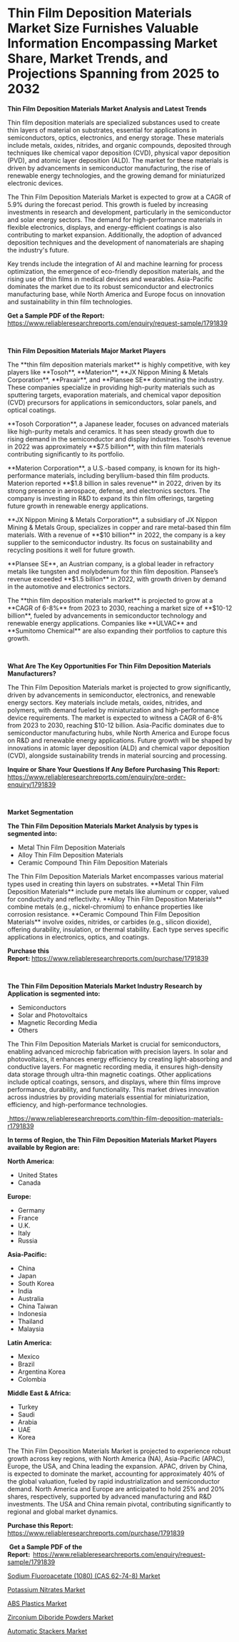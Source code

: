 <p><h1>Thin Film Deposition Materials Market Size Furnishes Valuable Information Encompassing Market Share, Market Trends, and Projections Spanning from 2025 to 2032</h1></p><p><strong>Thin Film Deposition Materials Market Analysis and Latest Trends</strong></p>
<p><p>Thin film deposition materials are specialized substances used to create thin layers of material on substrates, essential for applications in semiconductors, optics, electronics, and energy storage. These materials include metals, oxides, nitrides, and organic compounds, deposited through techniques like chemical vapor deposition (CVD), physical vapor deposition (PVD), and atomic layer deposition (ALD). The market for these materials is driven by advancements in semiconductor manufacturing, the rise of renewable energy technologies, and the growing demand for miniaturized electronic devices.</p><p>The Thin Film Deposition Materials Market is expected to grow at a CAGR of 5.9% during the forecast period. This growth is fueled by increasing investments in research and development, particularly in the semiconductor and solar energy sectors. The demand for high-performance materials in flexible electronics, displays, and energy-efficient coatings is also contributing to market expansion. Additionally, the adoption of advanced deposition techniques and the development of nanomaterials are shaping the industry's future.</p><p>Key trends include the integration of AI and machine learning for process optimization, the emergence of eco-friendly deposition materials, and the rising use of thin films in medical devices and wearables. Asia-Pacific dominates the market due to its robust semiconductor and electronics manufacturing base, while North America and Europe focus on innovation and sustainability in thin film technologies.</p></p>
<p><strong>Get a Sample PDF of the Report:&nbsp;</strong> <a href="https://www.reliableresearchreports.com/enquiry/request-sample/1791839?utm_campaign=16&utm_medium=2&utm_source=Github&utm_content=ia&utm_term=26012025&utm_id=thin-film-deposition-materials">https://www.reliableresearchreports.com/enquiry/request-sample/1791839</a></p>
<p>&nbsp;</p>
<p><strong>Thin Film Deposition Materials Major Market Players</strong></p>
<p><p>The **thin film deposition materials market** is highly competitive, with key players like **Tosoh**, **Materion**, **JX Nippon Mining & Metals Corporation**, **Praxair**, and **Plansee SE** dominating the industry. These companies specialize in providing high-purity materials such as sputtering targets, evaporation materials, and chemical vapor deposition (CVD) precursors for applications in semiconductors, solar panels, and optical coatings.</p><p>**Tosoh Corporation**, a Japanese leader, focuses on advanced materials like high-purity metals and ceramics. It has seen steady growth due to rising demand in the semiconductor and display industries. Tosoh’s revenue in 2022 was approximately **$7.5 billion**, with thin film materials contributing significantly to its portfolio.</p><p>**Materion Corporation**, a U.S.-based company, is known for its high-performance materials, including beryllium-based thin film products. Materion reported **$1.8 billion in sales revenue** in 2022, driven by its strong presence in aerospace, defense, and electronics sectors. The company is investing in R&D to expand its thin film offerings, targeting future growth in renewable energy applications.</p><p>**JX Nippon Mining & Metals Corporation**, a subsidiary of JX Nippon Mining & Metals Group, specializes in copper and rare metal-based thin film materials. With a revenue of **$10 billion** in 2022, the company is a key supplier to the semiconductor industry. Its focus on sustainability and recycling positions it well for future growth.</p><p>**Plansee SE**, an Austrian company, is a global leader in refractory metals like tungsten and molybdenum for thin film deposition. Plansee’s revenue exceeded **$1.5 billion** in 2022, with growth driven by demand in the automotive and electronics sectors.</p><p>The **thin film deposition materials market** is projected to grow at a **CAGR of 6-8%** from 2023 to 2030, reaching a market size of **$10-12 billion**, fueled by advancements in semiconductor technology and renewable energy applications. Companies like **ULVAC** and **Sumitomo Chemical** are also expanding their portfolios to capture this growth.</p></p>
<p>&nbsp;</p>
<p><strong>What Are The Key Opportunities For Thin Film Deposition Materials Manufacturers?</strong></p>
<p><p>The Thin Film Deposition Materials market is projected to grow significantly, driven by advancements in semiconductor, electronics, and renewable energy sectors. Key materials include metals, oxides, nitrides, and polymers, with demand fueled by miniaturization and high-performance device requirements. The market is expected to witness a CAGR of 6-8% from 2023 to 2030, reaching $10-12 billion. Asia-Pacific dominates due to semiconductor manufacturing hubs, while North America and Europe focus on R&D and renewable energy applications. Future growth will be shaped by innovations in atomic layer deposition (ALD) and chemical vapor deposition (CVD), alongside sustainability trends in material sourcing and processing.</p></p>
<p><strong>Inquire or Share Your Questions If Any Before Purchasing This Report:</strong> <a href="https://www.reliableresearchreports.com/enquiry/pre-order-enquiry/1791839?utm_campaign=16&utm_medium=2&utm_source=Github&utm_content=ia&utm_term=26012025&utm_id=thin-film-deposition-materials">https://www.reliableresearchreports.com/enquiry/pre-order-enquiry/1791839</a></p>
<p>&nbsp;</p>
<p><strong>Market Segmentation</strong></p>
<p><strong>The Thin Film Deposition Materials Market Analysis by types is segmented into:</strong></p>
<p><ul><li>Metal Thin Film Deposition Materials</li><li>Alloy Thin Film Deposition Materials</li><li>Ceramic Compound Thin Film Deposition Materials</li></ul></p>
<p><p>The Thin Film Deposition Materials Market encompasses various material types used in creating thin layers on substrates. **Metal Thin Film Deposition Materials** include pure metals like aluminum or copper, valued for conductivity and reflectivity. **Alloy Thin Film Deposition Materials** combine metals (e.g., nickel-chromium) to enhance properties like corrosion resistance. **Ceramic Compound Thin Film Deposition Materials** involve oxides, nitrides, or carbides (e.g., silicon dioxide), offering durability, insulation, or thermal stability. Each type serves specific applications in electronics, optics, and coatings.</p></p>
<p><strong>Purchase this Report:&nbsp;</strong><a href="https://www.reliableresearchreports.com/purchase/1791839?utm_campaign=16&utm_medium=2&utm_source=Github&utm_content=ia&utm_term=26012025&utm_id=thin-film-deposition-materials">https://www.reliableresearchreports.com/purchase/1791839</a></p>
<p>&nbsp;</p>
<p><strong>The Thin Film Deposition Materials Market Industry Research by Application is segmented into:</strong></p>
<p><ul><li>Semiconductors</li><li>Solar and Photovoltaics</li><li>Magnetic Recording Media</li><li>Others</li></ul></p>
<p><p>The Thin Film Deposition Materials Market is crucial for semiconductors, enabling advanced microchip fabrication with precision layers. In solar and photovoltaics, it enhances energy efficiency by creating light-absorbing and conductive layers. For magnetic recording media, it ensures high-density data storage through ultra-thin magnetic coatings. Other applications include optical coatings, sensors, and displays, where thin films improve performance, durability, and functionality. This market drives innovation across industries by providing materials essential for miniaturization, efficiency, and high-performance technologies.</p></p>
<p><a href="https://www.reliableresearchreports.com/thin-film-deposition-materials-r1791839?utm_campaign=16&utm_medium=2&utm_source=Github&utm_content=ia&utm_term=26012025&utm_id=thin-film-deposition-materials">&nbsp;https://www.reliableresearchreports.com/thin-film-deposition-materials-r1791839</a></p>
<p><strong>In terms of Region, the Thin Film Deposition Materials Market Players available by Region are:</strong></p>
<p>
    <p> <strong> North America: </strong>
        <ul>
            <li>United States</li>
            <li>Canada</li>
        </ul>
        </p> 
    <p> <strong> Europe: </strong>
        <ul>
            <li>Germany</li>
            <li>France</li>
            <li>U.K.</li>
            <li>Italy</li>
            <li>Russia</li>
        </ul>
        </p> 
    <p> <strong> Asia-Pacific: </strong>
        <ul>
            <li>China</li>
            <li>Japan</li>
            <li>South Korea</li>
            <li>India</li>
            <li>Australia</li>
            <li>China Taiwan</li>
            <li>Indonesia</li>
            <li>Thailand</li>
            <li>Malaysia</li>
        </ul>
        </p> 
    <p> <strong> Latin America: </strong>
        <ul>
            <li>Mexico</li>
            <li>Brazil</li>
            <li>Argentina Korea</li>
            <li>Colombia</li>
        </ul>
        </p> 
    <p> <strong> Middle East & Africa: </strong>
        <ul>
            <li>Turkey</li>
            <li>Saudi</li>
            <li>Arabia</li>
            <li>UAE</li>
            <li>Korea</li>
        </ul>
    </p>
    </p>
<p><p>The Thin Film Deposition Materials Market is projected to experience robust growth across key regions, with North America (NA), Asia-Pacific (APAC), Europe, the USA, and China leading the expansion. APAC, driven by China, is expected to dominate the market, accounting for approximately 40% of the global valuation, fueled by rapid industrialization and semiconductor demand. North America and Europe are anticipated to hold 25% and 20% shares, respectively, supported by advanced manufacturing and R&D investments. The USA and China remain pivotal, contributing significantly to regional and global market dynamics.</p></p>
<p><strong>Purchase this Report: </strong><a href="https://www.reliableresearchreports.com/purchase/1791839?utm_campaign=16&utm_medium=2&utm_source=Github&utm_content=ia&utm_term=26012025&utm_id=thin-film-deposition-materials">https://www.reliableresearchreports.com/purchase/1791839</a></p>
<p>&nbsp;<strong>Get a Sample PDF of the Report:&nbsp;&nbsp;</strong><a href="https://www.reliableresearchreports.com/enquiry/request-sample/1791839?utm_campaign=16&utm_medium=2&utm_source=Github&utm_content=ia&utm_term=26012025&utm_id=thin-film-deposition-materials">https://www.reliableresearchreports.com/enquiry/request-sample/1791839</a></p>
<p><strong></strong></p>
<p><p><a href="https://www.linkedin.com/pulse/global-sodium-fluoroacetate-1080-cas-62-74-8-market-set-expansion-kgzkf?utm_campaign=16&utm_medium=2&utm_source=Github&utm_content=ia&utm_term=26012025&utm_id=thin-film-deposition-materials">Sodium Fluoroacetate (1080) (CAS 62-74-8) Market</a></p><p><a href="https://github.com/mezokathleen834/Market-Research-Report-List-1/blob/main/potassium-nitrates-market.md?utm_campaign=16&utm_medium=2&utm_source=Github&utm_content=ia&utm_term=26012025&utm_id=thin-film-deposition-materials">Potassium Nitrates Market</a></p><p><a href="https://github.com/shirleenfraker87/Market-Research-Report-List-1/blob/main/abs-plastics-market.md?utm_campaign=16&utm_medium=2&utm_source=Github&utm_content=ia&utm_term=26012025&utm_id=thin-film-deposition-materials">ABS Plastics Market</a></p><p><a href="https://www.linkedin.com/pulse/latest-zirconium-diboride-powders-market-research-size-trwvc?utm_campaign=16&utm_medium=2&utm_source=Github&utm_content=ia&utm_term=26012025&utm_id=thin-film-deposition-materials">Zirconium Diboride Powders Market</a></p><p><a href="https://www.linkedin.com/pulse/automatic-stackers-market-size-application-revenue-forecast-zkypf?utm_campaign=16&utm_medium=2&utm_source=Github&utm_content=ia&utm_term=26012025&utm_id=thin-film-deposition-materials">Automatic Stackers Market</a></p></p>